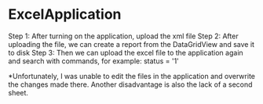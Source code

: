 # ExcelApplication
Step 1: After turning on the application, upload the xml file 
Step 2: After uploading the file, we can create a report from the DataGridView and save it to disk 
Step 3: Then we can upload the excel file to the application again and search with commands, for example: status = '1'



*Unfortunately, I was unable to edit the files in the application and overwrite the changes made there. Another disadvantage is also the lack of a second sheet.
